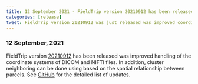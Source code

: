 ```yaml
---
title: 12 September 2021 - FieldTrip version 20210912 has been released
categories: [release]
tweet: FieldTrip version 20210912 was just released was improved coordinate system handling for DICOM/NIFTI, new parcellation-based clustering funcitonality and many more fixes. See http://www.fieldtriptoolbox.org/#12-september-2021
---
```


### 12 September, 2021

FieldTrip version [20210912](http://github.com/fieldtrip/fieldtrip/releases/tag/20210912) has been released was improved handling of the coordinate systems of DICOM and NIFTI files. In addition, cluster neighboring can be done using based on the spatial relationship between parcels. See [GitHub](https://github.com/fieldtrip/fieldtrip/compare/20210904...20210912) for the detailed list of updates.
